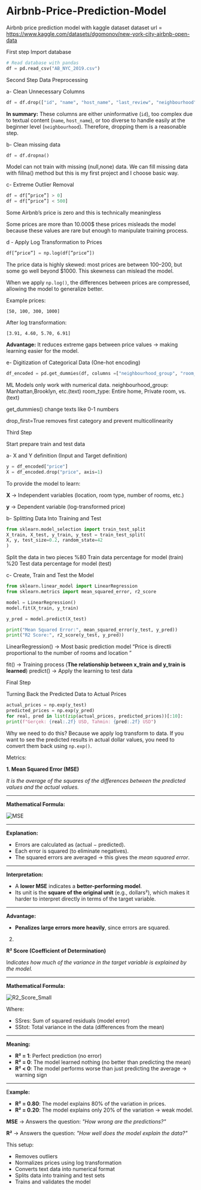 # Airbnb-Price-Prediction-Model
Airbnb price prediction model with kaggle dataset 
dataset url = https://www.kaggle.com/datasets/dgomonov/new-york-city-airbnb-open-data

First step
Import database 

```python
# Read database with pandas 
df = pd.read_csv("AB_NYC_2019.csv")
```

Second Step
Data Preprocessing 

a- Clean Unnecessary Columns

```python
df = df.drop(["id", "name", "host_name", "last_review", "neighbourhood"], axis=1)
```

**In summary:** These columns are either uninformative (`id`), too complex due to textual content (`name`, `host_name`), or too diverse to handle easily at the beginner level (`neighbourhood`). Therefore, dropping them is a reasonable step.

b- Clean missing data

```python
df = df.dropna()
```

Model can not train with missing (null,none) data. We can fill missing data with fillna() method but this is my first project and I choose basic way.

c- Extreme Outlier Removal

```python
df = df[”price”] > 0]
df = df[”price”] < 500]
```

Some Airbnb’s price is zero and this is technically meaningless

Some prices are more than 10.000$ these prices misleads the model because these values are rare but enough to manipulate training process.

d - Apply Log Transformation to Prices

```python
df[”price”] = np.log(df[”price”])
```

The price data is highly skewed: most prices are between $100–$200, but some go well beyond $1000. This skewness can mislead the model.

When we apply `np.log()`, the differences between prices are compressed, allowing the model to generalize better.

Example prices:

`[50, 100, 300, 1000]`

After log transformation:

`[3.91, 4.60, 5.70, 6.91]`

**Advantage:** It reduces extreme gaps between price values → making learning easier for the model.

e- Digitization of Categorical Data (One-hot encoding)

```python
df_encoded = pd.get_dummies(df, columns =["neighbourhood_group", "room_type"], drop_first = True)

```

ML Models only work with numerical data.
neighbourhood_group: Manhattan,Brooklyn, etc.(text)
room_type: Entire home, Private room, vs. (text)

get_dummies() change texts like 0-1 numbers

drop_first=True removes first category and prevent multicollinearity

Third Step

Start prepare train and test data 

a- X and Y definition (Input and Target definition)

```python
y = df_encoded["price"]  
X = df_encoded.drop("price", axis=1)  
```

To provide the model to learn:

**X** → Independent variables (location, room type, number of rooms, etc.)

**y** → Dependent variable (log-transformed price)

b- Splitting Data Into Training and Test 

```python
from sklearn.model_selection import train_test_split
X_train, X_test, y_train, y_test = train_test_split(
X, y, test_size=0.2, random_state=42
)
```

Split the data in two pieces
%80 Train data percentage for model (train)
%20 Test data percentage for model (test)

c- Create, Train and Test the Model

```python
from sklearn.linear_model import LinearRegression
from sklearn.metrics import mean_squared_error, r2_score

model = LinearRegression()
model.fit(X_train, y_train)

y_pred = model.predict(X_test)

print("Mean Squared Error:", mean_squared_error(y_test, y_pred))
print("R2 Score:", r2_score(y_test, y_pred))
```

LinearRegression() → Most basic prediction model “Price is directli proportional to the number of rooms and location ”

fit() → Training process (**The relationship between x_train and y_train is learned**)
predict() → Apply the learning to test data

Final Step 

Turning Back the Predicted Data to Actual Prices

```python
actual_prices = np.exp(y_test)
predicted_prices = np.exp(y_pred)
for real, pred in list(zip(actual_prices, predicted_prices))[:10]:
print(f"Gerçek: {real:.2f} USD, Tahmin: {pred:.2f} USD")
```

Why we need to do this? 
Because we apply log transform to data. 
If you want to see the predicted results in actual dollar values, you need to convert them back using `np.exp()`.

Metrics:

**1. Mean Squared Error (MSE)**

 *It is the average of the squares of the differences between the predicted values and the actual values.*

---

 **Mathematical Formula:**

![MSE](https://github.com/user-attachments/assets/197c101e-ca25-471f-ba7b-365a1d2891dc)


---

 **Explanation:**

- Errors are calculated as (actual − predicted).
- Each error is squared (to eliminate negatives).
- The squared errors are averaged → this gives the *mean squared error*.

---

**Interpretation:**

- A **lower MSE** indicates a **better-performing model**.
- Its unit is the **square of the original unit** (e.g., dollars²), which makes it harder to interpret directly in terms of the target variable.

---

**Advantage:**

- **Penalizes large errors more heavily**, since errors are squared.

2.

**R² Score (Coefficient of Determination)**

 I*ndicates how much of the variance in the target variable is explained by the model.*

---

**Mathematical Formula:**

![R2_Score_Small](https://github.com/user-attachments/assets/518d2bc4-8cb4-446c-8684-b75b314c704e)



Where:

- SSres: Sum of squared residuals (model error)
- SStot: Total variance in the data (differences from the mean)

---

**Meaning:**

- **R² = 1**: Perfect prediction (no error)
- **R² = 0**: The model learned nothing (no better than predicting the mean)
- **R² < 0**: The model performs worse than just predicting the average → warning sign

---

E**xample:**

- **R² = 0.80**: The model explains 80% of the variation in prices.
- **R² = 0.20**: The model explains only 20% of the variation → weak model.

**MSE** → Answers the question: *"How wrong are the predictions?"*

**R²** → Answers the question: *"How well does the model explain the data?"*

This setup:

- Removes outliers
- Normalizes prices using log transformation
- Converts text data into numerical format
- Splits data into training and test sets
- Trains and validates the model
